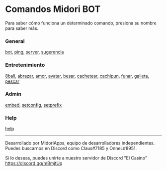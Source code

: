 # Comandos Midori BOT

Para saber cómo funciona un determinado comando, presiona su nombre para saber más.

### General
[bot](https://github.com/MidoriApps/wiki-midoribot/blob/master/generales/bot.md), [ping](https://github.com/MidoriApps/wiki-midoribot/blob/master/generales/ping.md), [server](https://github.com/MidoriApps/wiki-midoribot/blob/master/generales/server.md), [sugerencia](https://github.com/MidoriApps/wiki-midoribot/blob/master/generales/sugerencia.md)

### Entretenimiento
[8ball](https://github.com/MidoriApps/wiki-midoribot/blob/master/entretenimiento/8ball.md), [abrazar](https://github.com/MidoriApps/wiki-midoribot/blob/master/entretenimiento/abrazar.md), [amor](https://github.com/MidoriApps/wiki-midoribot/blob/master/entretenimiento/amor.md), [avatar](https://github.com/MidoriApps/wiki-midoribot/blob/master/entretenimiento/avatar.md), [besar](https://github.com/MidoriApps/wiki-midoribot/blob/master/entretenimiento/besar.md), [cachetear](https://github.com/MidoriApps/wiki-midoribot/blob/master/entretenimiento/cachetear.md), [cachipun](https://github.com/MidoriApps/wiki-midoribot/blob/master/entretenimiento/cachipun.md), [funar](https://github.com/MidoriApps/wiki-midoribot/blob/master/entretenimiento/funar.md), [galleta](https://github.com/MidoriApps/wiki-midoribot/blob/master/entretenimiento/galleta.md), [pescar](https://github.com/MidoriApps/wiki-midoribot/blob/master/entretenimiento/pescar.md)

### Admin
[embed](https://github.com/MidoriApps/wiki-midoribot/blob/master/administraci%C3%B3n/embed.md), [setconfig](https://github.com/MidoriApps/wiki-midoribot/blob/master/administraci%C3%B3n/setconfig.md), [setprefix]()

### Help
[help](https://google.com)

---
Desarrollado por MidoriApps, equipo de desarrolladores independientes.
Puedes buscarnos en Discord como Claus#7185 y OnneL#8951.

Si lo deseas, puedes unirte a nuestro servidor de Discord "El Casino"
https://discord.gg/mBmjtUq